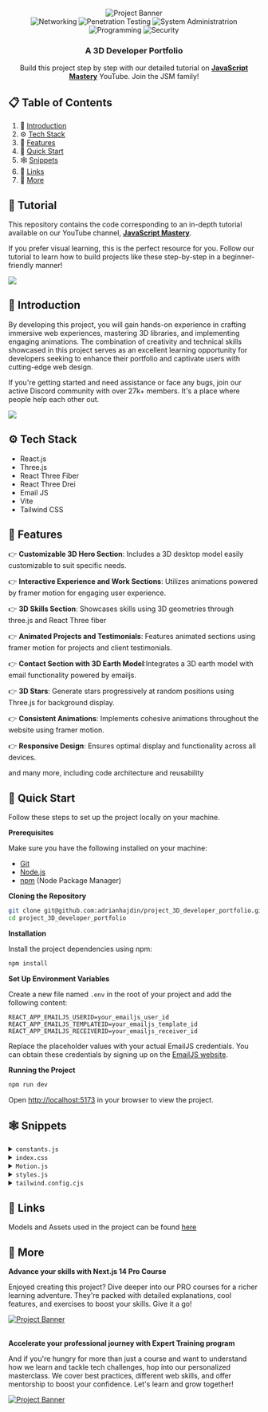 <div align="center">
  <br />
      <img src="https://imgs.search.brave.com/HWiTqFbHSTu_7hjhp9HTlyrhn31yfS8o7TkUI8aszws/rs:fit:860:0:0/g:ce/aHR0cHM6Ly9lbmdp/bmVlcmluZy5mYi5j/b20vd3AtY29udGVu/dC91cGxvYWRzLzIw/MTgvMDUvZGF0YS1j/ZW50ZXItc2hvdC5q/cGc" alt="Project Banner" w-20px >
    </a>
  <br />

  <div className="w-20px  align="center" >
   <img src="https://imgs.search.brave.com/9FJucD5uOYdo_z1TCQZsXm0UEUICV9wxULVlQvINB7Q/rs:fit:860:0:0/g:ce/aHR0cHM6Ly9sb2dv/d2lrLmNvbS9jb250/ZW50L3VwbG9hZHMv/aW1hZ2VzLzg2MV9j/aXNjby5qcGc" alt="Networking" />
    <img  src="https://imgs.search.brave.com/uTDshCZgMWXVSG8tf79wLxcPrZVwJIeKtVFPs0hvhyk/rs:fit:860:0:0/g:ce/aHR0cHM6Ly9zdHls/ZXMucmVkZGl0bWVk/aWEuY29tL3Q1X3ln/djVnL3N0eWxlcy9j/b21tdW5pdHlJY29u/X21rczJvejlueGxz/YzEucG5n" alt="Penetration Testing" />
    <img src="https://imgs.search.brave.com/Rxy31QAXB_98y8uotptMi9C7MJ3uysH1IY1PHDHbuF8/rs:fit:860:0:0/g:ce/aHR0cHM6Ly91cGxv/YWQud2lraW1lZGlh/Lm9yZy93aWtpcGVk/aWEvY29tbW9ucy9k/L2Q4L1JlZF9IYXRf/bG9nby5zdmc.svg" alt="System Administratrion" />
    <img src="https://imgs.search.brave.com/M-FiGkB1jPVADW6xtp-i7TJcdhipqz463z8s2cuR3WY/rs:fit:860:0:0/g:ce/aHR0cHM6Ly9hc3Nl/dHMuc3RpY2twbmcu/Y29tL2ltYWdlcy81/ODQ4MTUyZmNlZjEw/MTRjMGI1ZTQ5Njcu/cG5n" alt="Programming" />
     <img src="https://imgs.search.brave.com/XNlktPVIumYsa2imRan2WTxstbfkujHIAvfk6teCtgE/rs:fit:860:0:0/g:ce/aHR0cHM6Ly9zdHls/ZXMucmVkZGl0bWVk/aWEuY29tL3Q1XzJ3/NHFzL3N0eWxlcy9j/b21tdW5pdHlJY29u/XzAzcmJoYXc1cng1/NzEucG5n" alt="Security" />
  </div>

  <h3 align="center">A 3D Developer Portfolio</h3>

   <div align="center">
     Build this project step by step with our detailed tutorial on <a href="https://www.youtube.com/@javascriptmastery/videos" target="_blank"><b>JavaScript Mastery</b></a> YouTube. Join the JSM family!
    </div>
</div>

## 📋 <a name="table">Table of Contents</a>

1. 🤖 [Introduction](#introduction)
2. ⚙️ [Tech Stack](#tech-stack)
3. 🔋 [Features](#features)
4. 🤸 [Quick Start](#quick-start)
5. 🕸️ [Snippets](#snippets)
6. 🔗 [Links](#links)
7. 🚀 [More](#more)

## 🚨 Tutorial

This repository contains the code corresponding to an in-depth tutorial available on our YouTube channel, <a href="https://www.youtube.com/@javascriptmastery/videos" target="_blank"><b>JavaScript Mastery</b></a>. 

If you prefer visual learning, this is the perfect resource for you. Follow our tutorial to learn how to build projects like these step-by-step in a beginner-friendly manner!

<a href="https://youtu.be/0fYi8SGA20k?feature=shared" target="_blank"><img src="https://github.com/sujatagunale/EasyRead/assets/151519281/1736fca5-a031-4854-8c09-bc110e3bc16d" /></a>

## <a name="introduction">🤖 Introduction</a>

By developing this project, you will gain hands-on experience in crafting immersive web experiences, mastering 3D libraries, and implementing engaging animations. The combination of creativity and technical skills showcased in this project serves as an excellent learning opportunity for developers seeking to enhance their portfolio and captivate users with cutting-edge web design.

If you're getting started and need assistance or face any bugs, join our active Discord community with over 27k+ members. It's a place where people help each other out.

<a href="https://discord.com/invite/n6EdbFJ" target="_blank"><img src="https://github.com/sujatagunale/EasyRead/assets/151519281/618f4872-1e10-42da-8213-1d69e486d02e" /></a>

## <a name="tech-stack">⚙️ Tech Stack</a>

- React.js
- Three.js
- React Three Fiber
- React Three Drei
- Email JS
- Vite
- Tailwind CSS

## <a name="features">🔋 Features</a>

👉 **Customizable 3D Hero Section**: Includes a 3D desktop model easily customizable to suit specific needs.

👉 **Interactive Experience and Work Sections**: Utilizes animations powered by framer motion for engaging user experience.

👉 **3D Skills Section**: Showcases skills using 3D geometries through three.js and React Three fiber

👉 **Animated Projects and Testimonials**: Features animated sections using framer motion for projects and client testimonials.

👉 **Contact Section with 3D Earth Model**:Integrates a 3D earth model with email functionality powered by emailjs.

👉 **3D Stars**: Generate stars progressively at random positions using Three.js for background display.

👉 **Consistent Animations**: Implements cohesive animations throughout the website using framer motion.

👉 **Responsive Design**: Ensures optimal display and functionality across all devices.

and many more, including code architecture and reusability 

## <a name="quick-start">🤸 Quick Start</a>

Follow these steps to set up the project locally on your machine.

**Prerequisites**

Make sure you have the following installed on your machine:

- [Git](https://git-scm.com/)
- [Node.js](https://nodejs.org/en)
- [npm](https://www.npmjs.com/) (Node Package Manager)

**Cloning the Repository**

```bash
git clone git@github.com:adrianhajdin/project_3D_developer_portfolio.git
cd project_3D_developer_portfolio
```

**Installation**

Install the project dependencies using npm:

```bash
npm install
```

**Set Up Environment Variables**

Create a new file named `.env` in the root of your project and add the following content:

```env
REACT_APP_EMAILJS_USERID=your_emailjs_user_id
REACT_APP_EMAILJS_TEMPLATEID=your_emailjs_template_id
REACT_APP_EMAILJS_RECEIVERID=your_emailjs_receiver_id
```

Replace the placeholder values with your actual EmailJS credentials. You can obtain these credentials by signing up on the [EmailJS website](https://www.emailjs.com/).

**Running the Project**

```bash
npm run dev
```

Open [http://localhost:5173](http://localhost:5173) in your browser to view the project.

## <a name="snippets">🕸️ Snippets</a>

<details>
<summary><code>constants.js</code></summary>

```javascript
import {
  mobile,
  backend,
  creator,
  web,
  javascript,
  typescript,
  html,
  css,
  reactjs,
  redux,
  tailwind,
  nodejs,
  mongodb,
  git,
  figma,
  docker,
  meta,
  starbucks,
  tesla,
  shopify,
  carrent,
  jobit,
  tripguide,
  threejs,
} from "../assets";

export const navLinks = [
  {
    id: "about",
    title: "About",
  },
  {
    id: "work",
    title: "Work",
  },
  {
    id: "contact",
    title: "Contact",
  },
];

const services = [
  {
    title: "Web Developer",
    icon: web,
  },
  {
    title: "React Native Developer",
    icon: mobile,
  },
  {
    title: "Backend Developer",
    icon: backend,
  },
  {
    title: "Content Creator",
    icon: creator,
  },
];

const technologies = [
  {
    name: "HTML 5",
    icon: html,
  },
  {
    name: "CSS 3",
    icon: css,
  },
  {
    name: "JavaScript",
    icon: javascript,
  },
  {
    name: "TypeScript",
    icon: typescript,
  },
  {
    name: "React JS",
    icon: reactjs,
  },
  {
    name: "Redux Toolkit",
    icon: redux,
  },
  {
    name: "Tailwind CSS",
    icon: tailwind,
  },
  {
    name: "Node JS",
    icon: nodejs,
  },
  {
    name: "MongoDB",
    icon: mongodb,
  },
  {
    name: "Three JS",
    icon: threejs,
  },
  {
    name: "git",
    icon: git,
  },
  {
    name: "figma",
    icon: figma,
  },
  {
    name: "docker",
    icon: docker,
  },
];

const experiences = [
  {
    title: "React.js Developer",
    company_name: "Starbucks",
    icon: starbucks,
    iconBg: "#383E56",
    date: "March 2020 - April 2021",
    points: [
      "Developing and maintaining web applications using React.js and other related technologies.",
      "Collaborating with cross-functional teams including designers, product managers, and other developers to create high-quality products.",
      "Implementing responsive design and ensuring cross-browser compatibility.",
      "Participating in code reviews and providing constructive feedback to other developers.",
    ],
  },
  {
    title: "React Native Developer",
    company_name: "Tesla",
    icon: tesla,
    iconBg: "#E6DEDD",
    date: "Jan 2021 - Feb 2022",
    points: [
      "Developing and maintaining web applications using React.js and other related technologies.",
      "Collaborating with cross-functional teams including designers, product managers, and other developers to create high-quality products.",
      "Implementing responsive design and ensuring cross-browser compatibility.",
      "Participating in code reviews and providing constructive feedback to other developers.",
    ],
  },
  {
    title: "Web Developer",
    company_name: "Shopify",
    icon: shopify,
    iconBg: "#383E56",
    date: "Jan 2022 - Jan 2023",
    points: [
      "Developing and maintaining web applications using React.js and other related technologies.",
      "Collaborating with cross-functional teams including designers, product managers, and other developers to create high-quality products.",
      "Implementing responsive design and ensuring cross-browser compatibility.",
      "Participating in code reviews and providing constructive feedback to other developers.",
    ],
  },
  {
    title: "Full stack Developer",
    company_name: "Meta",
    icon: meta,
    iconBg: "#E6DEDD",
    date: "Jan 2023 - Present",
    points: [
      "Developing and maintaining web applications using React.js and other related technologies.",
      "Collaborating with cross-functional teams including designers, product managers, and other developers to create high-quality products.",
      "Implementing responsive design and ensuring cross-browser compatibility.",
      "Participating in code reviews and providing constructive feedback to other developers.",
    ],
  },
];

const testimonials = [
  {
    testimonial:
      "I thought it was impossible to make a website as beautiful as our product, but Rick proved me wrong.",
    name: "Sara Lee",
    designation: "CFO",
    company: "Acme Co",
    image: "https://randomuser.me/api/portraits/women/4.jpg",
  },
  {
    testimonial:
      "I've never met a web developer who truly cares about their clients' success like Rick does.",
    name: "Chris Brown",
    designation: "COO",
    company: "DEF Corp",
    image: "https://randomuser.me/api/portraits/men/5.jpg",
  },
  {
    testimonial:
      "After Rick optimized our website, our traffic increased by 50%. We can't thank them enough!",
    name: "Lisa Wang",
    designation: "CTO",
    company: "456 Enterprises",
    image: "https://randomuser.me/api/portraits/women/6.jpg",
  },
];

const projects = [
  {
    name: "Car Rent",
    description:
      "Web-based platform that allows users to search, book, and manage car rentals from various providers, providing a convenient and efficient solution for transportation needs.",
    tags: [
      {
        name: "react",
        color: "blue-text-gradient",
      },
      {
        name: "mongodb",
        color: "green-text-gradient",
      },
      {
        name: "tailwind",
        color: "pink-text-gradient",
      },
    ],
    image: carrent,
    source_code_link: "https://github.com/",
  },
  {
    name: "Job IT",
    description:
      "Web application that enables users to search for job openings, view estimated salary ranges for positions, and locate available jobs based on their current location.",
    tags: [
      {
        name: "react",
        color: "blue-text-gradient",
      },
      {
        name: "restapi",
        color: "green-text-gradient",
      },
      {
        name: "scss",
        color: "pink-text-gradient",
      },
    ],
    image: jobit,
    source_code_link: "https://github.com/",
  },
  {
    name: "Trip Guide",
    description:
      "A comprehensive travel booking platform that allows users to book flights, hotels, and rental cars, and offers curated recommendations for popular destinations.",
    tags: [
      {
        name: "nextjs",
        color: "blue-text-gradient",
      },
      {
        name: "supabase",
        color: "green-text-gradient",
      },
      {
        name: "css",
        color: "pink-text-gradient",
      },
    ],
    image: tripguide,
    source_code_link: "https://github.com/",
  },
];

export { services, technologies, experiences, testimonials, projects };
```
</details>

<details>
<summary><code>index.css</code></summary>

```css
@import url("https://fonts.googleapis.com/css2?family=Poppins:wght@100;200;300;400;500;600;700;800;900&display=swap");

@tailwind base;
@tailwind components;
@tailwind utilities;

* {
  margin: 0;
  padding: 0;
  box-sizing: border-box;
  font-family: "Poppins", sans-serif;
  scroll-behavior: smooth;
  color-scheme: dark;
}

.hash-span {
  margin-top: -100px;
  padding-bottom: 100px;
  display: block;
}

.black-gradient {
  background: #000000; /* fallback for old browsers */
  background: -webkit-linear-gradient(
    to right,
    #434343,
    #000000
  ); /* Chrome 10-25, Safari 5.1-6 */
  background: linear-gradient(
    to right,
    #434343,
    #000000
  ); /* W3C, IE 10+/ Edge, Firefox 16+, Chrome 26+, Opera 12+, Safari 7+ */
}

.violet-gradient {
  background: #804dee;
  background: linear-gradient(-90deg, #804dee 0%, rgba(60, 51, 80, 0) 100%);
  background: -webkit-linear-gradient(
    -90deg,
    #804dee 0%,
    rgba(60, 51, 80, 0) 100%
  );
}

.green-pink-gradient {
  background: "#00cea8";
  background: linear-gradient(90.13deg, #00cea8 1.9%, #bf61ff 97.5%);
  background: -webkit-linear-gradient(-90.13deg, #00cea8 1.9%, #bf61ff 97.5%);
}

.orange-text-gradient {
  background: #f12711; /* fallback for old browsers */
  background: -webkit-linear-gradient(
    to top,
    #f12711,
    #f5af19
  ); /* Chrome 10-25, Safari 5.1-6 */
  background: linear-gradient(
    to top,
    #f12711,
    #f5af19
  ); /* W3C, IE 10+/ Edge, Firefox 16+, Chrome 26+, Opera 12+, Safari 7+ */
  -webkit-background-clip: text;
  -webkit-text-fill-color: transparent;
}

.green-text-gradient {
  background: #11998e; /* fallback for old browsers */
  background: -webkit-linear-gradient(
    to top,
    #11998e,
    #38ef7d
  ); /* Chrome 10-25, Safari 5.1-6 */
  background: linear-gradient(
    to top,
    #11998e,
    #38ef7d
  ); /* W3C, IE 10+/ Edge, Firefox 16+, Chrome 26+, Opera 12+, Safari 7+ */
  -webkit-background-clip: text;
  -webkit-text-fill-color: transparent;
}

.blue-text-gradient {
  /* background: -webkit-linear-gradient(#eee, #333); */
  background: #56ccf2; /* fallback for old browsers */
  background: -webkit-linear-gradient(
    to top,
    #2f80ed,
    #56ccf2
  ); /* Chrome 10-25, Safari 5.1-6 */
  background: linear-gradient(
    to top,
    #2f80ed,
    #56ccf2
  ); /* W3C, IE 10+/ Edge, Firefox 16+, Chrome 26+, Opera 12+, Safari 7+ */
  -webkit-background-clip: text;
  -webkit-text-fill-color: transparent;
}

.pink-text-gradient {
  background: #ec008c; /* fallback for old browsers */
  background: -webkit-linear-gradient(
    to top,
    #ec008c,
    #fc6767
  ); /* Chrome 10-25, Safari 5.1-6 */
  background: linear-gradient(
    to top,
    #ec008c,
    #fc6767
  ); /* W3C, IE 10+/ Edge, Firefox 16+, Chrome 26+, Opera 12+, Safari 7+ */
  -webkit-background-clip: text;
  -webkit-text-fill-color: transparent;
}

/* canvas- styles */
.canvas-loader {
  font-size: 10px;
  width: 1em;
  height: 1em;
  border-radius: 50%;
  position: relative;
  text-indent: -9999em;
  animation: mulShdSpin 1.1s infinite ease;
  transform: translateZ(0);
}

@keyframes mulShdSpin {
  0%,
  100% {
    box-shadow: 0em -2.6em 0em 0em #ffffff,
      1.8em -1.8em 0 0em rgba(255, 255, 255, 0.2),
      2.5em 0em 0 0em rgba(255, 255, 255, 0.2),
      1.75em 1.75em 0 0em rgba(255, 255, 255, 0.2),
      0em 2.5em 0 0em rgba(255, 255, 255, 0.2),
      -1.8em 1.8em 0 0em rgba(255, 255, 255, 0.2),
      -2.6em 0em 0 0em rgba(255, 255, 255, 0.5),
      -1.8em -1.8em 0 0em rgba(255, 255, 255, 0.7);
  }
  12.5% {
    box-shadow: 0em -2.6em 0em 0em rgba(255, 255, 255, 0.7),
      1.8em -1.8em 0 0em #ffffff, 2.5em 0em 0 0em rgba(255, 255, 255, 0.2),
      1.75em 1.75em 0 0em rgba(255, 255, 255, 0.2),
      0em 2.5em 0 0em rgba(255, 255, 255, 0.2),
      -1.8em 1.8em 0 0em rgba(255, 255, 255, 0.2),
      -2.6em 0em 0 0em rgba(255, 255, 255, 0.2),
      -1.8em -1.8em 0 0em rgba(255, 255, 255, 0.5);
  }
  25% {
    box-shadow: 0em -2.6em 0em 0em rgba(255, 255, 255, 0.5),
      1.8em -1.8em 0 0em rgba(255, 255, 255, 0.7), 2.5em 0em 0 0em #ffffff,
      1.75em 1.75em 0 0em rgba(255, 255, 255, 0.2),
      0em 2.5em 0 0em rgba(255, 255, 255, 0.2),
      -1.8em 1.8em 0 0em rgba(255, 255, 255, 0.2),
      -2.6em 0em 0 0em rgba(255, 255, 255, 0.2),
      -1.8em -1.8em 0 0em rgba(255, 255, 255, 0.2);
  }
  37.5% {
    box-shadow: 0em -2.6em 0em 0em rgba(255, 255, 255, 0.2),
      1.8em -1.8em 0 0em rgba(255, 255, 255, 0.5),
      2.5em 0em 0 0em rgba(255, 255, 255, 0.7), 1.75em 1.75em 0 0em #ffffff,
      0em 2.5em 0 0em rgba(255, 255, 255, 0.2),
      -1.8em 1.8em 0 0em rgba(255, 255, 255, 0.2),
      -2.6em 0em 0 0em rgba(255, 255, 255, 0.2),
      -1.8em -1.8em 0 0em rgba(255, 255, 255, 0.2);
  }
  50% {
    box-shadow: 0em -2.6em 0em 0em rgba(255, 255, 255, 0.2),
      1.8em -1.8em 0 0em rgba(255, 255, 255, 0.2),
      2.5em 0em 0 0em rgba(255, 255, 255, 0.5),
      1.75em 1.75em 0 0em rgba(255, 255, 255, 0.7), 0em 2.5em 0 0em #ffffff,
      -1.8em 1.8em 0 0em rgba(255, 255, 255, 0.2),
      -2.6em 0em 0 0em rgba(255, 255, 255, 0.2),
      -1.8em -1.8em 0 0em rgba(255, 255, 255, 0.2);
  }
  62.5% {
    box-shadow: 0em -2.6em 0em 0em rgba(255, 255, 255, 0.2),
      1.8em -1.8em 0 0em rgba(255, 255, 255, 0.2),
      2.5em 0em 0 0em rgba(255, 255, 255, 0.2),
      1.75em 1.75em 0 0em rgba(255, 255, 255, 0.5),
      0em 2.5em 0 0em rgba(255, 255, 255, 0.7), -1.8em 1.8em 0 0em #ffffff,
      -2.6em 0em 0 0em rgba(255, 255, 255, 0.2),
      -1.8em -1.8em 0 0em rgba(255, 255, 255, 0.2);
  }
  75% {
    box-shadow: 0em -2.6em 0em 0em rgba(255, 255, 255, 0.2),
      1.8em -1.8em 0 0em rgba(255, 255, 255, 0.2),
      2.5em 0em 0 0em rgba(255, 255, 255, 0.2),
      1.75em 1.75em 0 0em rgba(255, 255, 255, 0.2),
      0em 2.5em 0 0em rgba(255, 255, 255, 0.5),
      -1.8em 1.8em 0 0em rgba(255, 255, 255, 0.7), -2.6em 0em 0 0em #ffffff,
      -1.8em -1.8em 0 0em rgba(255, 255, 255, 0.2);
  }
  87.5% {
    box-shadow: 0em -2.6em 0em 0em rgba(255, 255, 255, 0.2),
      1.8em -1.8em 0 0em rgba(255, 255, 255, 0.2),
      2.5em 0em 0 0em rgba(255, 255, 255, 0.2),
      1.75em 1.75em 0 0em rgba(255, 255, 255, 0.2),
      0em 2.5em 0 0em rgba(255, 255, 255, 0.2),
      -1.8em 1.8em 0 0em rgba(255, 255, 255, 0.5),
      -2.6em 0em 0 0em rgba(255, 255, 255, 0.7), -1.8em -1.8em 0 0em #ffffff;
  }
}
```
</details>

<details>
<summary><code>Motion.js</code></summary>

```javascript
export const textVariant = (delay) => {
  return {
    hidden: {
      y: -50,
      opacity: 0,
    },
    show: {
      y: 0,
      opacity: 1,
      transition: {
        type: "spring",
        duration: 1.25,
        delay: delay,
      },
    },
  };
};

export const fadeIn = (direction, type, delay, duration) => {
  return {
    hidden: {
      x: direction === "left" ? 100 : direction === "right" ? -100 : 0,
      y: direction === "up" ? 100 : direction === "down" ? -100 : 0,
      opacity: 0,
    },
    show: {
      x: 0,
      y: 0,
      opacity: 1,
      transition: {
        type: type,
        delay: delay,
        duration: duration,
        ease: "easeOut",
      },
    },
  };
};

export const zoomIn = (delay, duration) => {
  return {
    hidden: {
      scale: 0,
      opacity: 0,
    },
    show: {
      scale: 1,
      opacity: 1,
      transition: {
        type: "tween",
        delay: delay,
        duration: duration,
        ease: "easeOut",
      },
    },
  };
};

export const slideIn = (direction, type, delay, duration) => {
  return {
    hidden: {
      x: direction === "left" ? "-100%" : direction === "right" ? "100%" : 0,
      y: direction === "up" ? "100%" : direction === "down" ? "100%" : 0,
    },
    show: {
      x: 0,
      y: 0,
      transition: {
        type: type,
        delay: delay,
        duration: duration,
        ease: "easeOut",
      },
    },
  };
};

export const staggerContainer = (staggerChildren, delayChildren) => {
  return {
    hidden: {},
    show: {
      transition: {
        staggerChildren: staggerChildren,
        delayChildren: delayChildren || 0,
      },
    },
  };
};
```
</details>

<details>
<summary><code>styles.js</code></summary>

```javascript
const styles = {
  paddingX: "sm:px-16 px-6",
  paddingY: "sm:py-16 py-6",
  padding: "sm:px-16 px-6 sm:py-16 py-10",

  heroHeadText:
    "font-black text-white lg:text-[80px] sm:text-[60px] xs:text-[50px] text-[40px] lg:leading-[98px] mt-2",
  heroSubText:
    "text-[#dfd9ff] font-medium lg:text-[30px] sm:text-[26px] xs:text-[20px] text-[16px] lg:leading-[40px]",

  sectionHeadText:
    "text-white font-black md:text-[60px] sm:text-[50px] xs:text-[40px] text-[30px]",
  sectionSubText:
    "sm:text-[18px] text-[14px] text-secondary uppercase tracking-wider",
};

export { styles };
```

</details>

<details>
<summary><code>tailwind.config.cjs</code></summary>

```javascript
/** @type {import('tailwindcss').Config} */
module.exports = {
  content: ["./src/**/*.{js,jsx}"],
  mode: "jit",
  theme: {
    extend: {
      colors: {
        primary: "#050816",
        secondary: "#aaa6c3",
        tertiary: "#151030",
        "black-100": "#100d25",
        "black-200": "#090325",
        "white-100": "#f3f3f3",
      },
      boxShadow: {
        card: "0px 35px 120px -15px #211e35",
      },
      screens: {
        xs: "450px",
      },
      backgroundImage: {
        "hero-pattern": "url('/src/assets/herobg.png')",
      },
    },
  },
  plugins: [],
};
```

</details>

## <a name="links">🔗 Links</a>

Models and Assets used in the project can be found [here](https://drive.google.com/drive/folders/1KVU8iaH0E_JFtShNiR3BgCSA3pawXY4Z)

## <a name="more">🚀 More</a>

**Advance your skills with Next.js 14 Pro Course**

Enjoyed creating this project? Dive deeper into our PRO courses for a richer learning adventure. They're packed with detailed explanations, cool features, and exercises to boost your skills. Give it a go!

<a href="https://jsmastery.pro/next14" target="_blank">
<img src="https://github.com/sujatagunale/EasyRead/assets/151519281/557837ce-f612-4530-ab24-189e75133c71" alt="Project Banner">
</a>

<br />
<br />

**Accelerate your professional journey with Expert Training program**

And if you're hungry for more than just a course and want to understand how we learn and tackle tech challenges, hop into our personalized masterclass. We cover best practices, different web skills, and offer mentorship to boost your confidence. Let's learn and grow together!

<a href="https://www.jsmastery.pro/masterclass" target="_blank">
<img src="https://github.com/sujatagunale/EasyRead/assets/151519281/fed352ad-f27b-400d-9b8f-c7fe628acb84" alt="Project Banner">
</a>

#

